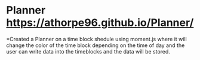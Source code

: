 # Planner https://athorpe96.github.io/Planner/

*Created a Planner on a time block shedule using moment.js where it will change the color of the time block depending on the time of day and the user can write data into the timeblocks and the data will be stored.